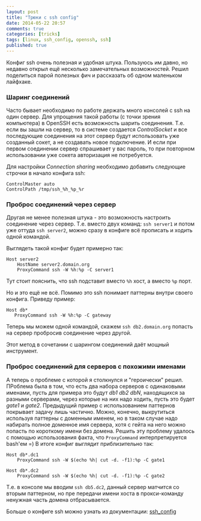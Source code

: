 ```yaml
---
layout: post
title: "Трюки с ssh config"
date: 2014-05-22 20:57
comments: true
categories: [tricks]
tags: [linux, ssh_config, openssh, ssh]
published: true
---
```


Конфиг ssh очень полезная и удобная штука. Пользуюсь им давно, но недавно открыл ещё несколько замечательных возможностей. Решил поделиться парой полезных фич и рассказать об одном маленьком лайфхаке.

### Шаринг соединений
Часто бывает необходимо по работе держать много консолей с ssh на один сервер. Для упрощения такой работы (с точки зрения компьютера) в OpenSSH есть возможность шарить соединения. Т.е. если вы зашли на сервер, то в системе создается *ControlSocket* и все последующие соединения на этот сервер будут использовать уже созданный сокет, а не создавать новое подключение. И если при первом соединении сервер спрашивает у вас пароль, то при повторном использовании уже сокета авторизация не потребуется.

Для настройки *Connection sharing* необходимо добавить следующие строчки в начало конфига ssh:
```
ControlMaster auto
ControlPath /tmp/ssh_%h_%p_%r
```
### Проброс соединений через сервер
Другая не менее полезная штука - это возможность настроить соединение через сервер. Т.е. вместо двух команд: `ssh server1` и потом уже оттуда `ssh server2`, можно сразу в конфиге всё прописать и ходить одной командой.
<!--more-->
Выглядеть такой конфиг будет примерно так:
```
Host server2
    HostName server2.domain.org
    ProxyCommand ssh -W %h:%p -C server1
``` 
Тут стоит пояснить, что ssh подставит вместо `%h` хост, а вместо `%p` порт.

Но и это ещё не всё. Помимо это ssh понимает паттерны внутри своего конфига. 
Приведу пример:
```
Host db*
   ProxyCommand ssh -W %h:%p -C gateway
```
Теперь мы можем одной командой, скажем `ssh db2.domain.org` попасть на сервер пробросив соединение через другой.

Этот метод в сочетании с шарингом соединений даёт мощный инструмент.

### Проброс соединений для серверов с похожими именами
А теперь о проблеме с которой я столкнулся и "героически" решил.
ПРоблема была в том, что есть два набора серверов с одинаковыми именами, пусть для примера это будут *db1* *db2* *dbN*, находящихся за разными серверами, через которые на них надо ходить, пусть это будет *gate1* и *gate2*. Предыдущий пример с использованием паттернов покрывает задачу лишь частично. Можно, конечно, выкрутиться используя паттерны с доменным именем, но в таком случае надо набирать полное доменное имя сервера, хотя с гейта на него можно попасть по короткому имени без домена. 
Решить эту проблему удалось с помощью использования факта, что `ProxyCommand` интерпретируется bash'ем =)
В итоге конфиг выглядит приблизительно так:
```
Host db*.dc1
    ProxyCommand ssh -W $(echo %h| cut -d. -f1):%p -C gate1

Host db*.dc2
    ProxyCommand ssh -W $(echo %h| cut -d. -f1):%p -C gate2
```    

Т.е. в консоле мы вводим `ssh db5.dc2`, данный сервер матчится со вторым паттерном, но пре передачи имени хоста в прокси-команду ненужная часть домена отбрасывается.

Больше о конфиге ssh можно узнать из документации: [ssh_config](http://man.cx/ssh_config)
